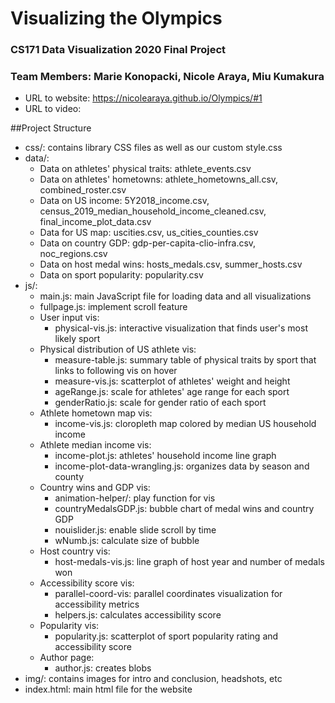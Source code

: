 # Visualizing the Olympics
### CS171 Data Visualization 2020 Final Project
### Team Members: Marie Konopacki, Nicole Araya, Miu Kumakura

- URL to website: https://nicolearaya.github.io/Olympics/#1
- URL to video:

##Project Structure
- css/: contains library CSS files as well as our custom style.css
- data/:
    * Data on athletes' physical traits: athlete_events.csv
    * Data on athletes' hometowns: athlete_hometowns_all.csv, combined_roster.csv
    * Data on US income: 5Y2018_income.csv, census_2019_median_household_income_cleaned.csv, final_income_plot_data.csv
    * Data for US map: uscities.csv, us_cities_counties.csv
    * Data on country GDP: gdp-per-capita-clio-infra.csv, noc_regions.csv
    * Data on host medal wins: hosts_medals.csv, summer_hosts.csv
    * Data on sport popularity: popularity.csv
- js/:
    * main.js: main JavaScript file for loading data and all visualizations
    * fullpage.js: implement scroll feature
    * User input vis:
        * physical-vis.js: interactive visualization that finds user's most likely sport
    * Physical distribution of US athlete vis:
        * measure-table.js: summary table of physical traits by sport that links to following vis on hover
        * measure-vis.js: scatterplot of athletes' weight and height
        * ageRange.js: scale for athletes' age range for each sport
        * genderRatio.js: scale for gender ratio of each sport
    * Athlete hometown map vis:
        * income-vis.js: cloropleth map colored by median US household income
    * Athlete median income vis:
        * income-plot.js: athletes' household income line graph 
        * income-plot-data-wrangling.js: organizes data by season and county
    * Country wins and GDP vis:
        * animation-helper/: play function for vis
        * countryMedalsGDP.js: bubble chart of medal wins and country GDP
        * nouislider.js: enable slide scroll by time
        * wNumb.js: calculate size of bubble
    * Host country vis:
        * host-medals-vis.js: line graph of host year and number of medals won
    * Accessibility score vis:
        * parallel-coord-vis: parallel coordinates visualization for accessibility metrics
        * helpers.js: calculates accessibility score
    * Popularity vis:
        * popularity.js: scatterplot of sport popularity rating and accessibility score
    * Author page:
        * author.js: creates blobs 
- img/: contains images for intro and conclusion, headshots, etc
- index.html: main html file for the website
      
        
        
    
